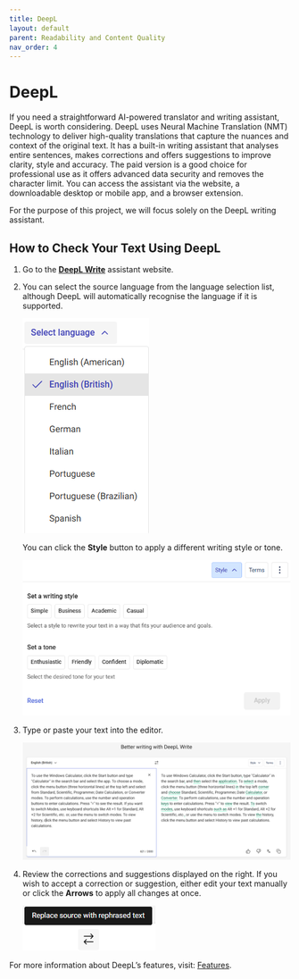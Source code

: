 ```yaml
---
title: DeepL
layout: default
parent: Readability and Content Quality
nav_order: 4
---
```


# DeepL

If you need a straightforward AI-powered translator and writing assistant, DeepL is worth considering. DeepL uses Neural Machine Translation (NMT) technology to deliver high-quality translations that capture the nuances and context of the original text. It has a built-in writing assistant that analyses entire sentences, makes corrections and offers suggestions to improve clarity, style and accuracy. The paid version is a good choice for professional use as it offers advanced data security and removes the character limit. You can access the assistant via the website, a downloadable desktop or mobile app, and a browser extension.

For the purpose of this project, we will focus solely on the DeepL writing assistant.

## How to Check Your Text Using DeepL

1. Go to the [**DeepL Write**](https://www.deepl.com/en/write) assistant website.
2. You can select the source language from the language selection list, although DeepL will automatically recognise the language if it is supported.
   
   [![deepllang](../images/deepllang.png "A dropdown menu labeled Select language displays options including English (American), English (British) (selected), French, German, Italian, Portuguese, Portuguese (Brazilian), and Spanish.")](../images/deepllang.png)

   You can click the **Style** button to apply a different writing style or tone.

   [![deeplstyle](../images/deeplstyle.png "A user interface with options to set a writing style (Simple, Business, Academic, Casual) and a tone (Enthusiastic, Friendly, Confident, Diplomatic), plus buttons for Reset and a disabled Apply button.")](../images/deeplstyle.png)

3. Type or paste your text into the editor.

   [![deepmain](../images/deeplmain.png "A screenshot of DeepL Write comparing original and improved text. The right side highlights changes with green text and strikethroughs, showing edits for clarity and added details on using Windows Calculator functions.")](../images/deeplmain.png)

4. Review the corrections and suggestions displayed on the right. If you wish to accept a correction or suggestion, either edit your text manually or click the **Arrows** to apply all changes at once.

   [![deeplarrows](../images/deeplarrows.png "A black banner with the text Replace source with rephrased text above a white button showing two arrows pointing in opposite directions.")](../images/deeplarrows.png)

For more information about DeepL’s features, visit: [Features](https://support.deepl.com/hc/en-us/categories/360002992680-Features).
